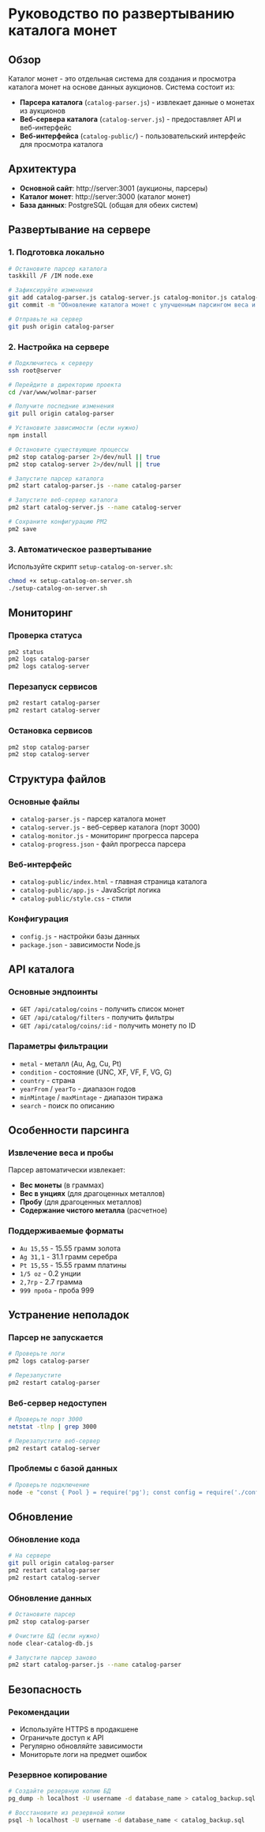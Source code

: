 # Руководство по развертыванию каталога монет

## Обзор
Каталог монет - это отдельная система для создания и просмотра каталога монет на основе данных аукционов. Система состоит из:
- **Парсера каталога** (`catalog-parser.js`) - извлекает данные о монетах из аукционов
- **Веб-сервера каталога** (`catalog-server.js`) - предоставляет API и веб-интерфейс
- **Веб-интерфейса** (`catalog-public/`) - пользовательский интерфейс для просмотра каталога

## Архитектура
- **Основной сайт**: http://server:3001 (аукционы, парсеры)
- **Каталог монет**: http://server:3000 (каталог монет)
- **База данных**: PostgreSQL (общая для обеих систем)

## Развертывание на сервере

### 1. Подготовка локально
```bash
# Остановите парсер каталога
taskkill /F /IM node.exe

# Зафиксируйте изменения
git add catalog-parser.js catalog-server.js catalog-monitor.js catalog-public/ catalog-progress.json
git commit -m "Обновление каталога монет с улучшенным парсингом веса и пробы"

# Отправьте на сервер
git push origin catalog-parser
```

### 2. Настройка на сервере
```bash
# Подключитесь к серверу
ssh root@server

# Перейдите в директорию проекта
cd /var/www/wolmar-parser

# Получите последние изменения
git pull origin catalog-parser

# Установите зависимости (если нужно)
npm install

# Остановите существующие процессы
pm2 stop catalog-parser 2>/dev/null || true
pm2 stop catalog-server 2>/dev/null || true

# Запустите парсер каталога
pm2 start catalog-parser.js --name catalog-parser

# Запустите веб-сервер каталога
pm2 start catalog-server.js --name catalog-server

# Сохраните конфигурацию PM2
pm2 save
```

### 3. Автоматическое развертывание
Используйте скрипт `setup-catalog-on-server.sh`:
```bash
chmod +x setup-catalog-on-server.sh
./setup-catalog-on-server.sh
```

## Мониторинг

### Проверка статуса
```bash
pm2 status
pm2 logs catalog-parser
pm2 logs catalog-server
```

### Перезапуск сервисов
```bash
pm2 restart catalog-parser
pm2 restart catalog-server
```

### Остановка сервисов
```bash
pm2 stop catalog-parser
pm2 stop catalog-server
```

## Структура файлов

### Основные файлы
- `catalog-parser.js` - парсер каталога монет
- `catalog-server.js` - веб-сервер каталога (порт 3000)
- `catalog-monitor.js` - мониторинг прогресса парсера
- `catalog-progress.json` - файл прогресса парсера

### Веб-интерфейс
- `catalog-public/index.html` - главная страница каталога
- `catalog-public/app.js` - JavaScript логика
- `catalog-public/style.css` - стили

### Конфигурация
- `config.js` - настройки базы данных
- `package.json` - зависимости Node.js

## API каталога

### Основные эндпоинты
- `GET /api/catalog/coins` - получить список монет
- `GET /api/catalog/filters` - получить фильтры
- `GET /api/catalog/coins/:id` - получить монету по ID

### Параметры фильтрации
- `metal` - металл (Au, Ag, Cu, Pt)
- `condition` - состояние (UNC, XF, VF, F, VG, G)
- `country` - страна
- `yearFrom` / `yearTo` - диапазон годов
- `minMintage` / `maxMintage` - диапазон тиража
- `search` - поиск по описанию

## Особенности парсинга

### Извлечение веса и пробы
Парсер автоматически извлекает:
- **Вес монеты** (в граммах)
- **Вес в унциях** (для драгоценных металлов)
- **Пробу** (для драгоценных металлов)
- **Содержание чистого металла** (расчетное)

### Поддерживаемые форматы
- `Au 15,55` - 15.55 грамм золота
- `Ag 31,1` - 31.1 грамм серебра
- `Pt 15,55` - 15.55 грамм платины
- `1/5 oz` - 0.2 унции
- `2,7гр` - 2.7 грамма
- `999 проба` - проба 999

## Устранение неполадок

### Парсер не запускается
```bash
# Проверьте логи
pm2 logs catalog-parser

# Перезапустите
pm2 restart catalog-parser
```

### Веб-сервер недоступен
```bash
# Проверьте порт 3000
netstat -tlnp | grep 3000

# Перезапустите веб-сервер
pm2 restart catalog-server
```

### Проблемы с базой данных
```bash
# Проверьте подключение
node -e "const { Pool } = require('pg'); const config = require('./config'); const pool = new Pool(config.dbConfig); pool.query('SELECT 1').then(() => console.log('OK')).catch(console.error);"
```

## Обновление

### Обновление кода
```bash
# На сервере
git pull origin catalog-parser
pm2 restart catalog-parser
pm2 restart catalog-server
```

### Обновление данных
```bash
# Остановите парсер
pm2 stop catalog-parser

# Очистите БД (если нужно)
node clear-catalog-db.js

# Запустите парсер заново
pm2 start catalog-parser.js --name catalog-parser
```

## Безопасность

### Рекомендации
- Используйте HTTPS в продакшене
- Ограничьте доступ к API
- Регулярно обновляйте зависимости
- Мониторьте логи на предмет ошибок

### Резервное копирование
```bash
# Создайте резервную копию БД
pg_dump -h localhost -U username -d database_name > catalog_backup.sql

# Восстановите из резервной копии
psql -h localhost -U username -d database_name < catalog_backup.sql
```